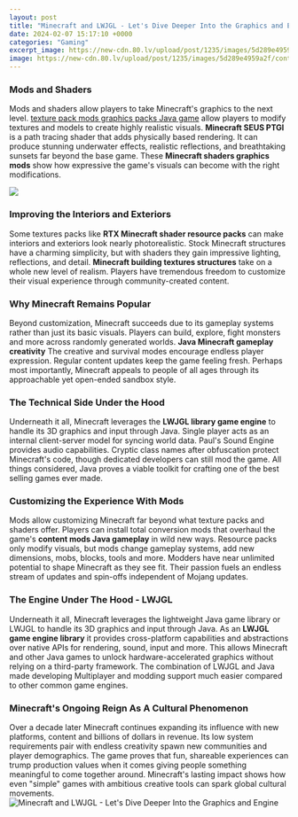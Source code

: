 ```yaml
---
layout: post
title: "Minecraft and LWJGL - Let's Dive Deeper Into the Graphics and Engine"
date: 2024-02-07 15:17:10 +0000
categories: "Gaming"
excerpt_image: https://new-cdn.80.lv/upload/post/1235/images/5d289e4959a2f/contain_1200x630.jpg
image: https://new-cdn.80.lv/upload/post/1235/images/5d289e4959a2f/contain_1200x630.jpg
---
```


### Mods and Shaders
Mods and shaders allow players to take Minecraft's graphics to the next level. [texture pack mods graphics packs Java game](https://yt.io.vn/collection/algarin) allow players to modify textures and models to create highly realistic visuals. **Minecraft SEUS PTGI** is a path tracing shader that adds physically based rendering. It can produce stunning underwater effects, realistic reflections, and breathtaking sunsets far beyond the base game. These **Minecraft shaders graphics mods** show how expressive the game's visuals can become with the right modifications.

![](https://i.pinimg.com/originals/60/5a/df/605adf39da7a8d04a2de5a522d50d90e.jpg)
### Improving the Interiors and Exteriors 
Some textures packs like **RTX Minecraft shader resource packs** can make interiors and exteriors look nearly photorealistic. Stock Minecraft structures have a charming simplicity, but with shaders they gain impressive lighting, reflections, and detail. **Minecraft building textures structures** take on a whole new level of realism. Players have tremendous freedom to customize their visual experience through community-created content.
### Why Minecraft Remains Popular
Beyond customization, Minecraft succeeds due to its gameplay systems rather than just its basic visuals. Players can build, explore, fight monsters and more across randomly generated worlds. **Java Minecraft gameplay creativity** The creative and survival modes encourage endless player expression. Regular content updates keep the game feeling fresh. Perhaps most importantly, Minecraft appeals to people of all ages through its approachable yet open-ended sandbox style.
### The Technical Side Under the Hood
Underneath it all, Minecraft leverages the **LWJGL library game engine** to handle its 3D graphics and input through Java. Single player acts as an internal client-server model for syncing world data. Paul's Sound Engine provides audio capabilities. Cryptic class names after obfuscation protect Minecraft's code, though dedicated developers can still mod the game. All things considered, Java proves a viable toolkit for crafting one of the best selling games ever made.
### Customizing the Experience With Mods
Mods allow customizing Minecraft far beyond what texture packs and shaders offer. Players can install total conversion mods that overhaul the game's **content mods Java gameplay** in wild new ways. Resource packs only modify visuals, but mods change gameplay systems, add new dimensions, mobs, blocks, tools and more. Modders have near unlimited potential to shape Minecraft as they see fit. Their passion fuels an endless stream of updates and spin-offs independent of Mojang updates. 
### The Engine Under The Hood - LWJGL 
Underneath it all, Minecraft leverages the lightweight Java game library or LWJGL to handle its 3D graphics and input through Java. As an **LWJGL game engine library** it provides cross-platform capabilities and abstractions over native APIs for rendering, sound, input and more. This allows Minecraft and other Java games to unlock hardware-accelerated graphics without relying on a third-party framework. The combination of LWJGL and Java made developing Multiplayer and modding support much easier compared to other common game engines.
### Minecraft's Ongoing Reign As A Cultural Phenomenon
Over a decade later Minecraft continues expanding its influence with new platforms, content and billions of dollars in revenue. Its low system requirements pair with endless creativity spawn new communities and player demographics. The game proves that fun, shareable experiences can trump production values when it comes giving people something meaningful to come together around. Minecraft's lasting impact shows how even "simple" games with ambitious creative tools can spark global cultural movements.
![Minecraft and LWJGL - Let's Dive Deeper Into the Graphics and Engine](https://new-cdn.80.lv/upload/post/1235/images/5d289e4959a2f/contain_1200x630.jpg)